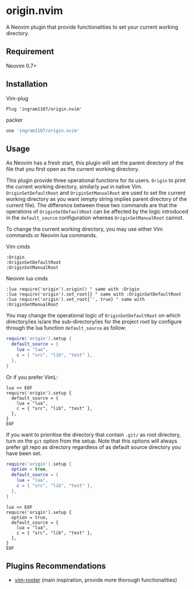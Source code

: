 # origin.nvim

A Neovim plugin that provide functionalities to set your current working
directory.

## Requirement

Neovim 0.7+

## Installation

Vim-plug

```viml
Plug 'ingram1107/origin.nvim'
```

packer

```lua
use 'ingram1107/origin.nvim'
```

## Usage

As Neovim has a fresh start, this plugin will set the parent directory of the
file that you first open as the current working directory.

This plugin provide three operational functions for its users. `Origin` to print
the current working directory, similarly `pwd` in native Vim.
`OriginSetDefaultRoot` and `OriginSetManualRoot` are used to set the current
working directory as you want (empty string implies parent directory of the
current file). The difference between these two commands are that the operations
of `OriginSetDefaultRoot` can be affected by the logic introduced in the
`default_source` configuration whereas `OriginSetManualRoot` cannot.

To change the current working directory, you may use either Vim commands or
Neovim lua commands.

Vim cmds

```viml
:Origin
:OriginSetDefaultRoot
:OriginSetManualRoot
```

Neovim lua cmds

```viml
:lua require('origin').origin() " same with :Origin
:lua require('origin').set_root{} " same with :OriginSetDefaultRoot
:lua require('origin').set_root{'', true} " same with :OriginSetManualRoot
```

You may change the operational logic of `OriginSetDefaultRoot` on which
directory/ies is/are the sub-directory/ies for the project root by configure
through the lua function `default_source` as follow:

```lua
require('origin').setup {
  default_source = {
    lua = "lua",
    c = { "src", "lib", "test" },
  },
}
```

Or if you prefer VimL:

```viml
lua << EOF
require('origin').setup {
  default_source = {
    lua = "lua",
    c = { "src", "lib", "test" },
  },
}
EOF
```

If you want to prioritise the directory that contain `.git/` as root directory,
turn on the `git` option from the setup. Note that this options will always
prefer git repo as directory regardless of as default source directory you have
been set.

```lua
require('origin').setup {
  option = true,
  default_source = {
    lua = "lua",
    c = { "src", "lib", "test" },
  },
}
```

```viml
lua << EOF
require('origin').setup {
  option = true,
  default_source = {
    lua = "lua",
    c = { "src", "lib", "test" },
  },
}
EOF
```

## Plugins Recommendations

- [vim-rooter](https://github.com/airblade/vim-rooter) (main inspiration,
  provide more thorough functionalities)
